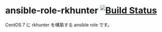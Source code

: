 # ansible-role-rkhunter [![Build Status](https://travis-ci.org/izumimatsuo/ansible-role-rkhunter.svg?branch=master)](https://travis-ci.org/izumimatsuo/ansible-role-rkhunter)

CentOS 7 に rkhunter を構築する ansible role です。

